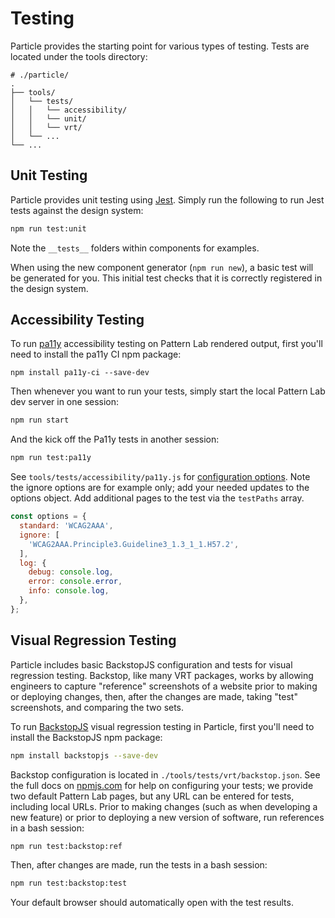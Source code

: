 # Testing

Particle provides the starting point for various types of testing. Tests are located under the tools directory:

```text
# ./particle/
.
├── tools/
│   └── tests/
│   │   └── accessibility/
│   │   └── unit/
│   │   └── vrt/
│   └── ...
└── ...
```

## Unit Testing

Particle provides unit testing using [Jest](https://facebook.github.io/jest/docs/en/tutorial-jquery.html). Simply run the following to run Jest tests against the design system:

```bash
npm run test:unit
```

Note the `__tests__` folders within components for examples.

When using the new component generator \(`npm run new`\), a basic test will be generated for you. This initial test checks that it is correctly registered in the design system.

## Accessibility Testing

To run [pa11y](http://pa11y.org/) accessibility testing on Pattern Lab rendered output, first you'll need to install the pa11y CI npm package:

```text
npm install pa11y-ci --save-dev
```

Then whenever you want to run your tests, simply start the local Pattern Lab dev server in one session:

```bash
npm run start
```

And the kick off the Pa11y tests in another session:

```bash
npm run test:pa11y
```

See `tools/tests/accessibility/pa11y.js` for [configuration options](https://github.com/pa11y/pa11y/tree/5.x#configuration). Note the ignore options are for example only; add your needed updates to the options object. Add additional pages to the test via the `testPaths` array.

```javascript
const options = {
  standard: 'WCAG2AAA',
  ignore: [
    'WCAG2AAA.Principle3.Guideline3_1.3_1_1.H57.2',
  ],
  log: {
    debug: console.log,
    error: console.error,
    info: console.log,
  },
};
```

## Visual Regression Testing

Particle includes basic BackstopJS configuration and tests for visual regression testing. Backstop, like many VRT packages, works by allowing engineers to capture "reference" screenshots of a website prior to making or deploying changes, then, after the changes are made, taking "test" screenshots, and comparing the two sets.

To run [BackstopJS](https://garris.github.io/BackstopJS/) visual regression testing in Particle, first you'll need to install the BackstopJS npm package:

```bash
npm install backstopjs --save-dev
```

Backstop configuration is located in `./tools/tests/vrt/backstop.json`. See the full docs on [npmjs.com](https://www.npmjs.com/package/backstopjs) for help on configuring your tests; we provide two default Pattern Lab pages, but any URL can be entered for tests, including local URLs. Prior to making changes \(such as when developing a new feature\) or prior to deploying a new version of software, run references in a bash session:

```bash
npm run test:backstop:ref
```

Then, after changes are made, run the tests in a bash session:

```bash
npm run test:backstop:test
```

Your default browser should automatically open with the test results.

